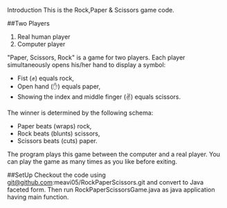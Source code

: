 
Introduction
This is the Rock,Paper & Scissors game code. 

##Two Players
1) Real human player
2) Computer player

"Paper, Scissors, Rock" is a game for two players. Each player simultaneously opens his/her hand to display a symbol: 

- Fist (&#9994;) equals rock,
- Open hand (&#9995;) equals paper,
- Showing the index and middle finger (&#9996;) equals scissors.

The winner is determined by the following schema: 

- Paper beats (wraps) rock, 
- Rock beats (blunts) scissors, 
- Scissors beats (cuts) paper. 

The program plays this game between the computer and a real player. You can play the game as many times as you like before exiting.

##SetUp
Checkout the code using git@github.com:meavi05/RockPaperScissors.git and convert to Java faceted form.
Then run RockPaperScissorsGame.java as java application having main function.
